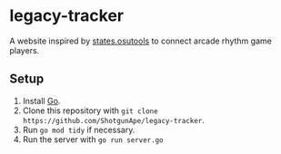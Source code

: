 # legacy-tracker

A website inspired by [states.osutools](https://github.com/CCPupp/states.osutools) to connect arcade rhythm game players.

## Setup

1. Install [Go](https://go.dev/).
2. Clone this repository with ```git clone https://github.com/ShotgunApe/legacy-tracker```.
3. Run ```go mod tidy``` if necessary.
4. Run the server with ```go run server.go```
